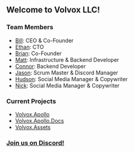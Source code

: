 ## Welcome to Volvox LLC!

### Team Members

- [Bill](https://github.com/BillChirico): CEO & Co-Founder
- [Ethan](https://github.com/Ethan-Guest): CTO
- [Brian](https://github.com/brianebeling): Co-Founder
- [Matt](https://github.com/mhallmark): Infrastructure & Backend Developer
- [Connor](https://github.com/cxnky): Backend Developer
- [Jason](https://github.com/Jason-Hurtado): Scrum Master & Discord Manager
- [Hudson](https://github.com/hudsonisabella): Social Media Manager & Copywriter
- [Nick](https://github.com/NickSchiazzano): Social Media Manager & Copywriter

### Current Projects
- [Volvox.Apollo](https://apollo.volvox.tech)
- [Volvox.Apollo.Docs](https://github.com/VolvoxLLC/Volvox.Apollo.Docs)
- [Volvox.Assets](https://github.com/VolvoxLLC/Volvox.Assets)

### [Join us on Discord!](https://discord.gg/Y6BgvsWuNU)
